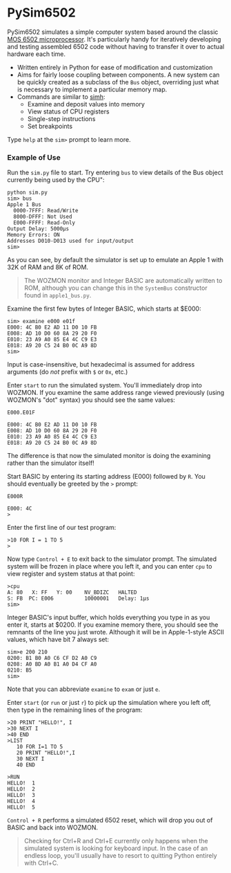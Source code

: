 # PySim6502

PySim6502 simulates a simple computer system based around the classic [MOS 6502 microprocessor](https://en.wikipedia.org/wiki/MOS_Technology_6502). It's particularly handy for iteratively developing and testing assembled 6502 code without having to transfer it over to actual hardware each time.

* Written entirely in Python for ease of modification and customization
* Aims for fairly loose coupling between components. A new system can be quickly created as a subclass of the `Bus` object, overriding just what is necessary to implement a particular memory map.
* Commands are similar to [simh](https://github.com/simh/simh):
    * Examine and deposit values into memory
    * View status of CPU registers
    * Single-step instructions
    * Set breakpoints

Type `help` at the `sim>` prompt to learn more.

### Example of Use

Run the `sim.py` file to start. Try entering `bus` to view details of the Bus object currently being used by the CPU":

    python sim.py
    sim> bus
    Apple 1 Bus
      0000-7FFF: Read/Write
      8000-DFFF: Not Used
      E000-FFFF: Read-Only
    Output Delay: 5000μs
    Memory Errors: ON
    Addresses D010-D013 used for input/output
    sim> 



As you can see, by default the simulator is set up to emulate an Apple 1 with 32K of RAM and 8K of ROM. 
  
>The WOZMON monitor and Integer BASIC are automatically written to ROM, although you can change this in the `SystemBus` constructor found in `apple1_bus.py`.

Examine the first few bytes of Integer BASIC, which starts at $E000:

    sim> examine e000 e01f
    E000: 4C B0 E2 AD 11 D0 10 FB
    E008: AD 10 D0 60 8A 29 20 F0
    E010: 23 A9 A0 85 E4 4C C9 E3
    E018: A9 20 C5 24 B0 0C A9 8D
    sim>

Input is case-insensitive, but hexadecimal is assumed for address arguments (do *not* prefix with `$` or `0x`, etc.)

Enter `start` to run the simulated system. You'll immediately drop into WOZMON. If you examine the same address range viewed previously (using WOZMON's "dot" syntax) you should see the same values:

    E000.E01F
    
    E000: 4C B0 E2 AD 11 D0 10 FB
    E008: AD 10 D0 60 8A 29 20 F0
    E010: 23 A9 A0 85 E4 4C C9 E3
    E018: A9 20 C5 24 B0 0C A9 8D

The difference is that now the simulated monitor is doing the examining rather than the simulator itself!

Start BASIC by entering its starting address (E000) followed by `R`. You should eventually be greeted by the `>` prompt:

    E000R
    
    E000: 4C
    >

Enter the first line of our test program:

    >10 FOR I = 1 TO 5
    >

Now type `Control + E` to exit back to the simulator prompt. The simulated system will be frozen in place where you left it, and you can enter `cpu` to view register and system status at that point:
  
    >cpu
    A: 80   X: FF   Y: 00    NV_BDIZC   HALTED
    S: FB  PC: E006          10000001   Delay: 1μs
    sim>


 Integer BASIC's input buffer, which holds everything you type in as you enter it, starts at $0200. If you examine memory there, you should see the remnants of the line you just wrote. Although it will be in Apple-1-style ASCII values, which have bit 7 always set:

    sim>e 200 210
    0200: B1 B0 A0 C6 CF D2 A0 C9
    0208: A0 BD A0 B1 A0 D4 CF A0
    0210: B5
    sim> 

Note that you can abbreviate `examine` to `exam` or just `e`.

Enter `start` (or `run` or just `r`) to pick up the simulation where you left off, then type in the remaining lines of the program:

    >20 PRINT "HELLO!", I
    >30 NEXT I
    >40 END
    >LIST
       10 FOR I=1 TO 5
       20 PRINT "HELLO!",I
       30 NEXT I
       40 END 
    
    >RUN
    HELLO!  1
    HELLO!  2
    HELLO!  3
    HELLO!  4
    HELLO!  5
    
`Control + R` performs a simulated 6502 reset, which will drop you out of BASIC and back into WOZMON. 
 
>Checking for Ctrl+R and Ctrl+E currently only happens when the simulated system is looking for keyboard input. In the case of an endless loop, you'll usually have to resort to quitting Python entirely with Ctrl+C.

